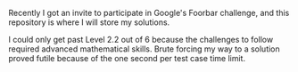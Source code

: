 Recently I got an invite to participate in Google's Foorbar challenge, and this repository is where I will store my solutions.

I could only get past Level 2.2 out of 6 because the challenges to follow required advanced mathematical skills. Brute forcing my way to a solution proved futile because of the one second per test case time limit.  
